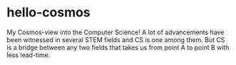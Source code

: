 hello-cosmos
============

My Cosmos-view into the Computer Science!
A lot of advancements have been witnessed in several STEM fields and CS is one among them.
But CS is a bridge between any two fields that takes us from point A to point B with less lead-time.
